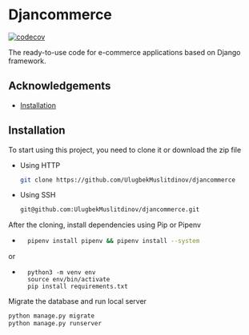 
# Djancommerce

[![codecov](https://codecov.io/gh/UlugbekMuslitdinov/djancommerce/branch/main/graph/badge.svg?token=OZDG0VYMEA)](https://codecov.io/gh/UlugbekMuslitdinov/djancommerce)

The ready-to-use code for e-commerce applications based on Django framework.


## Acknowledgements

 - [Installation](https://awesomeopensource.com/project/elangosundar/awesome-README-templates)
 

## Installation

To start using this project, you need to clone it or download the zip file

* Using HTTP
    ```bash
    git clone https://github.com/UlugbekMuslitdinov/djancommerce
    ```
* Using SSH 
    ```bash
    git@github.com:UlugbekMuslitdinov/djancommerce.git
    ```
After the cloning, install dependencies using Pip or Pipenv
* ```bash
    pipenv install pipenv && pipenv install --system
    ```
or
* ```
    python3 -m venv env
    source env/bin/activate
    pip install requirements.txt
  ```

Migrate the database and run local server

```bash
python manage.py migrate
python manage.py runserver
```    
